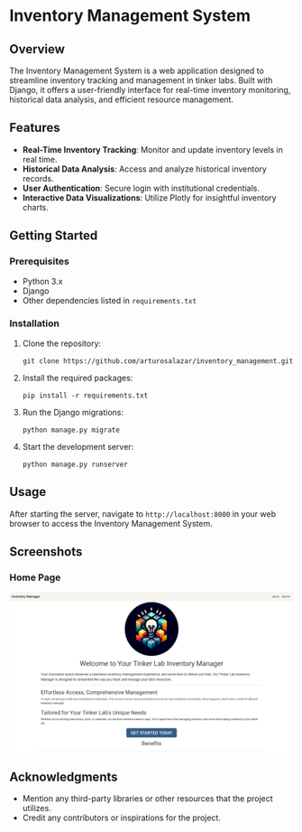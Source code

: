 # Inventory Management System

## Overview
The Inventory Management System is a web application designed to streamline inventory tracking and management in tinker labs. Built with Django, it offers a user-friendly interface for real-time inventory monitoring, historical data analysis, and efficient resource management.

## Features
- **Real-Time Inventory Tracking**: Monitor and update inventory levels in real time.
- **Historical Data Analysis**: Access and analyze historical inventory records.
- **User Authentication**: Secure login with institutional credentials.
- **Interactive Data Visualizations**: Utilize Plotly for insightful inventory charts.

## Getting Started
### Prerequisites
- Python 3.x
- Django
- Other dependencies listed in `requirements.txt`

### Installation
1. Clone the repository: 
   ```
   git clone https://github.com/arturosalazar/inventory_management.git
   ```
2. Install the required packages:
   ```
   pip install -r requirements.txt
   ```
3. Run the Django migrations:
   ```
   python manage.py migrate
   ```
4. Start the development server:
   ```
   python manage.py runserver
   ```

## Usage
After starting the server, navigate to `http://localhost:8000` in your web browser to access the Inventory Management System.

## Screenshots
### Home Page
![Home Page](https://github.com/arturosalazar/inventory_management/blob/main/images/screenshot-home-page.png)

## Acknowledgments
- Mention any third-party libraries or other resources that the project utilizes.
- Credit any contributors or inspirations for the project.